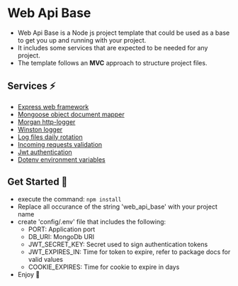 # Web Api Base

- Web Api Base is a Node js project template that could be used as a base to get you up and running with your project.
- It includes some services that are expected to be needed for any project.
- The template follows an **MVC** approach to structure project files.

## Services ⚡

- [Express web framework](https://www.npmjs.com/package/express)
- [Mongoose object document mapper](https://www.npmjs.com/package/mongoose)
- [Morgan http-logger](https://www.npmjs.com/package/morgan)
- [Winston logger](https://www.npmjs.com/package/winston)
- [Log files daily rotation](https://www.npmjs.com/package/winston-daily-rotate-file)
- [Incoming requests validation](https://www.npmjs.com/package/express-validator)
- [Jwt authentication](https://www.npmjs.com/package/jsonwebtoken)
- [Dotenv environment variables](https://www.npmjs.com/package/dotenv)

## Get Started 🚀

- execute the command: `npm install`
- Replace all occurance of the string 'web_api_base' with your project name
- create 'config/.env' file that includes the following:
  - PORT: Application port
  - DB_URI: MongoDb URI
  - JWT_SECRET_KEY: Secret used to sign authentication tokens
  - JWT_EXPIRES_IN: Time for token to expire, refer to package docs for valid values
  - COOKIE_EXPIRES: Time for cookie to expire in days
- Enjoy 💖
